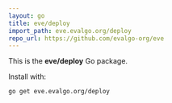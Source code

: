 ```yaml
---
layout: go
title: eve/deploy
import_path: eve.evalgo.org/deploy
repo_url: https://github.com/evalgo-org/eve
---
```


This is the **eve/deploy** Go package.

Install with:

```bash
go get eve.evalgo.org/deploy
```